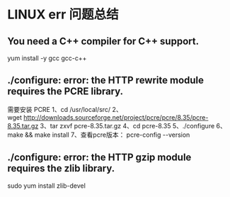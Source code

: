 # LINUX  err 问题总结

##  You need a C++ compiler for C++ support.
yum install -y gcc gcc-c++

## ./configure: error: the HTTP rewrite module requires the PCRE library.
需要安装 PCRE
1、cd /usr/local/src/
2、wget http://downloads.sourceforge.net/project/pcre/pcre/8.35/pcre-8.35.tar.gz
3、tar zxvf pcre-8.35.tar.gz
4、cd pcre-8.35
5、./configure
6、make && make install
7、查看pcre版本：  pcre-config --version


## ./configure: error: the HTTP gzip module requires the zlib library.
sudo yum install zlib-devel








